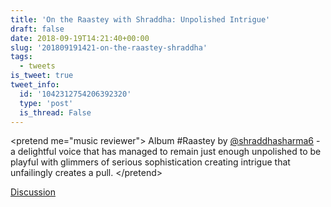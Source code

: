 ```yaml
---
title: 'On the Raastey with Shraddha: Unpolished Intrigue'
draft: false
date: 2018-09-19T14:21:40+00:00
slug: '201809191421-on-the-raastey-shraddha'
tags:
  - tweets
is_tweet: true
tweet_info:
  id: '1042312754206392320'
  type: 'post'
  is_thread: False
---
```




&lt;pretend me="music reviewer"&gt;
Album #Raastey by [@shraddhasharma6](https://x.com/shraddhasharma6) - a delightful voice that has managed to remain just enough unpolished to be playful with glimmers of serious sophistication creating intrigue that unfailingly creates a pull.
&lt;/pretend&gt;

[Discussion](https://x.com/sytelus/status/1042312754206392320)
